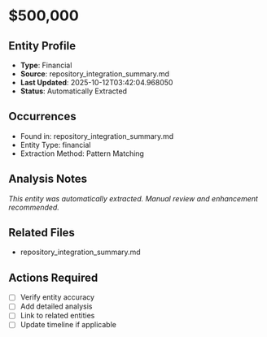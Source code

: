 # $500,000

## Entity Profile
- **Type**: Financial
- **Source**: repository_integration_summary.md
- **Last Updated**: 2025-10-12T03:42:04.968050
- **Status**: Automatically Extracted

## Occurrences
- Found in: repository_integration_summary.md
- Entity Type: financial
- Extraction Method: Pattern Matching

## Analysis Notes
*This entity was automatically extracted. Manual review and enhancement recommended.*

## Related Files
- repository_integration_summary.md

## Actions Required
- [ ] Verify entity accuracy
- [ ] Add detailed analysis
- [ ] Link to related entities
- [ ] Update timeline if applicable
